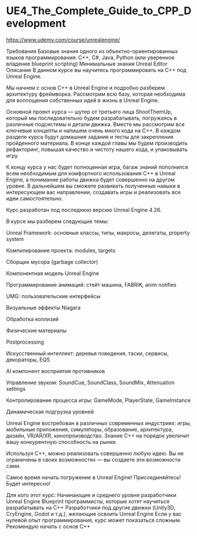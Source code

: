 # UE4_The_Complete_Guide_to_CPP_Development
https://www.udemy.com/course/unrealengine/


Требования
Базовые знания одного из объектно-ориентированных языков программирования: C++, C#, Java, Python (или уверенное владение blueprint scripting)
Минимальные знания Unreal Editor
Описание
В данном курсе вы научитесь программировать на C++ под Unreal Engine.

Мы начнем с основ С++ в Unreal Engine и подробно разберем архитектуру фреймворка. Рассмотрим всю базу, которая необходима для воплощения собственных идей в жизнь в Unreal Engine.

Основной проект курса — шутер от третьего лица ShootThemUp, который мы последовательно будем разрабатывать, погружаясь в различные подсистемы и детали движка. Вместе мы рассмотрим все ключевые концепты и напишем очень много кода на C++. В каждом разделе курса будут домашние задания и тесты для закрепления пройденного материала. В конце каждой главы мы будем производить рефакторинг, повышая качество и чистоту нашего кода, и упаковывать игру.

К концу курса у нас будет полноценная игра, багаж знаний пополнится всем необходимым для комфортного использования C++ в Unreal Engine, а понимание работы движка будет совершенно на другом уровне. В дальнейшем вы сможете развивать полученные навыки в интересующем вас направлении, создавать игры и реализовать все идеи самостоятельно.

Курс разработан под последнюю версию Unreal Engine 4.26.

В курсе мы разберем следующие темы:

Unreal Framework: основные классы, типы, макросы, делегаты, property system

Компилирование проекта: modules, targets

Сборщик мусора (garbage collector)

Компонентная модель Unreal Engine

Программирование анимаций: стейт машина, FABRIK, anim notifies

UMG: пользовательские интерфейсы

Визуальные эффекты Niagara

Обработка коллизий

Физические материалы

Postprocessing

Искусственный интеллект: деревья поведения, таски, сервисы, декораторы, EQS

AI компонент восприятия противников

Управление звуком: SoundCue, SoundClass, SoundMix, Attenuation settings

Контролирование процесса игры: GameMode, PlayerState, GameInstance

Динамическая подгрузка уровней

Unreal Engine востребован в различных современных индустриях: игры, мобильные приложения, симуляторы, образование, архитектура, дизайн, VR/AR/XR, кинопроизводство. Знание C++ на порядок увеличит вашу конкурентную способность на рынке.

Используя C++, можно реализовать совершенно любую идею. Вы не ограничены в своих возможностях — вы создаете эти возможности сами.

Самое время начать погружение в Unreal Engine! Присоединяйтесь! Будет интересно!

Для кого этот курс:
Начинающие и среднего уровня разработчики Unreal Engine
Blueprint программисты, которые хотят научиться разрабатывать на C++
Разработчики под другие движки (Unity3D, CryEngine, Godot и т.д.), желающие освоить Unreal Engine
Если у вас нулевой опыт программирования, курс может показаться сложным. Рекомендую начать с основ C++

